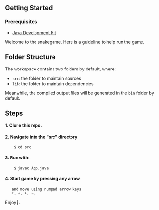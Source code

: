## Getting Started

### Prerequisites
- [Java Development Kit](https://www.oracle.com/java/technologies/downloads/) 

Welcome to the snakegame. Here is a guideline to help run the game. 

## Folder Structure

The workspace contains two folders by default, where:

- `src`: the folder to maintain sources
- `lib`: the folder to maintain dependencies

Meanwhile, the compiled output files will be generated in the `bin` folder by default.


## Steps

#### 1. Clone this repo.

#### 2. Navigate into the "src" directory
        $ cd src

#### 3. Run with: 
        $ javac App.java
 
#### 4. Start game by pressing any arrow
       and move using numpad arrow keys 
       ⬆️, ➡️, ⬇️, ⬅️.         

Enjoy🤟. 


